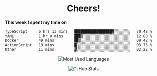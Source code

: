 <h1 align="center">Cheers!</h1>

**This week I spent my time on**
<!--START_SECTION:waka-->

```txt
TypeScript     6 hrs 13 mins   █████████████████▓░░░░░░░   70.48 %
YAML           1 hr 8 mins     ███▒░░░░░░░░░░░░░░░░░░░░░   12.88 %
Docker         49 mins         ██▒░░░░░░░░░░░░░░░░░░░░░░   09.42 %
ActionScript   19 mins         █░░░░░░░░░░░░░░░░░░░░░░░░   03.75 %
Other          11 mins         ▓░░░░░░░░░░░░░░░░░░░░░░░░   02.22 %
```

<!--END_SECTION:waka-->

<p align="center"><img src="https://github-readme-stats.vercel.app/api/top-langs/?username=thnkrn&layout=compact&hide=html&theme=tokyonight" alt="Most Used Languages" /></p>

<p align="center"><img src="https://github-readme-stats.vercel.app/api?username=thnkrn&show_icons=true&count_private=true&theme=tokyonight&show=reviews&hide_rank=false&rank_icon=github" alt="GitHub Stats" /></p>

<!-- <p align="center"><a href="https://wakatime.com"><img src="https://wakatime.com/share/@thnkrn/40092326-d1bd-471b-89da-9a7c63939402.png" /></p>
 -->
